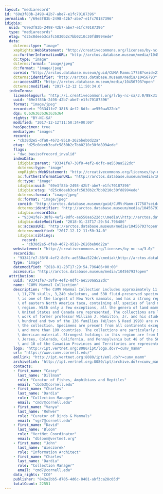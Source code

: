 ```yaml
---
layout: "mediarecord"
id: "69e3f83b-2498-42b7-abe7-e1fc70187396"
permalink: "/69e3f83b-2498-42b7-abe7-e1fc70187396"
idigbio:
  uuid: "69e3f83b-2498-42b7-abe7-e1fc70187396"
  type: "mediarecords"
  etag: "d25c0deeb3cafc5830b2c7bb0210c30fd8994ede"
  data:
    dcterms:type: "image"
    xmpRights:WebStatement: "http://creativecommons.org/licenses/by-nc-sa/3.0"
    ac:furtherInformationURL: "http://arctos.database.museum/media/10456793"
    dc:type: "image"
    dcterms:format: "image/jpeg"
    dc:format: "image/jpeg"
    coreid: "http://arctos.database.museum/guid/CUMV:Mamm:17758?seid=2101554"
    dcterms:identifier: "http://arctos.database.museum/media/10456793"
    ac:accessURI: "http://arctos.database.museum/media/10456793?open"
    dcterms:modified: "2017-12-12 11:50:34.0"
  indexTerms:
    licenselogourl: "http://i.creativecommons.org/l/by-nc-sa/3.0/88x31.png"
    uuid: "69e3f83b-2498-42b7-abe7-e1fc70187396"
    format: "image/jpeg"
    recordset: "93341fe7-38f8-4ef2-8dfc-ae550aa522dc"
    dqs: 0.6363636363636364
    rights: "BY-NC-SA"
    modified: "2017-12-12T11:50:34+00:00"
    hasSpecimen: true
    mediatype: "images"
    records:
    - "cb38d2e5-dfa8-4672-9518-2626beb0d22a"
    etag: "d25c0deeb3cafc5830b2c7bb0210c30fd8994ede"
    flags:
    - "dwc_basisofrecord_invalid"
    indexData:
      idigbio:parent: "93341fe7-38f8-4ef2-8dfc-ae550aa522dc"
      dcterms:type: "image"
      xmpRights:WebStatement: "http://creativecommons.org/licenses/by-nc-sa/3.0"
      ac:furtherInformationURL: "http://arctos.database.museum/media/10456793"
      dc:type: "image"
      idigbio:uuid: "69e3f83b-2498-42b7-abe7-e1fc70187396"
      idigbio:etag: "d25c0deeb3cafc5830b2c7bb0210c30fd8994ede"
      dcterms:format: "image/jpeg"
      dc:format: "image/jpeg"
      coreid: "http://arctos.database.museum/guid/CUMV:Mamm:17758?seid=2101554"
      dcterms:identifier: "http://arctos.database.museum/media/10456793"
      idigbio:recordIds:
      - "93341fe7-38f8-4ef2-8dfc-ae550aa522dc\\media\\http://arctos.database.museum/media/10456793"
      idigbio:dateModified: "2018-01-23T17:29:54.796486"
      ac:accessURI: "http://arctos.database.museum/media/10456793?open"
      dcterms:modified: "2017-12-12 11:50:34.0"
      idigbio:siblings:
        record:
        - "cb38d2e5-dfa8-4672-9518-2626beb0d22a"
    webstatement: "http://creativecommons.org/licenses/by-nc-sa/3.0/"
    recordids:
    - "93341fe7-38f8-4ef2-8dfc-ae550aa522dc\\media\\http://arctos.database.museum/media/10456793"
    type: "image"
    datemodified: "2018-01-23T17:29:54.796486+00:00"
    accessuri: "http://arctos.database.museum/media/10456793?open"
  attribution:
    uuid: "93341fe7-38f8-4ef2-8dfc-ae550aa522dc"
    name: "CUMV Mammal Collection"
    description: "The CUMV Mammal Collection includes approximately 11,500 skins,\
      \ 11,770 skulls, 3,240 skeletons, and 530 fluid-preserved specimens. The collection\
      \ is one of the largest of New York mammals, and has a strong representation\
      \ of eastern North America taxa, containing all species of land mammals in the\
      \ region. With only a few exceptions, all the genera of land mammals in the\
      \ United States and Canada are represented. The collections are largely the\
      \ work of former professor William J. Hamilton, Jr. and his students.\n\nOne\
      \ hundred and two of the 136 families (Wilson & Reed 1993) are represented in\
      \ the collection. Specimens are present from all continents except Antarctica\
      \ and more than 100 countries. The collections are particularly strong in North\
      \ American material. Strongest holdings in this region are from New York, New\
      \ Jersey, Colorado, California, and Pennsylvania but 48 of the 50 US states\
      \ and 10 of the Canadian Provinces and Territories are represented."
    logo: "http://ipt.vertnet.org:8080/ipt/logo.do?r=cumv_mamm"
    url: "https://www.cumv.cornell.edu/"
    emllink: "http://ipt.vertnet.org:8080/ipt/eml.do?r=cumv_mamm"
    archivelink: "http://ipt.vertnet.org:8080/ipt/archive.do?r=cumv_mamm"
    contacts:
    - first_name: "Casey"
      last_name: "Dillman"
      role: "Curator of Fishes, Amphibians and Reptiles"
      email: "cbd63@cornell.edu"
    - first_name: "Charles"
      last_name: "Dardia"
      role: "Collection Manager"
      email: "cmd7@cornell.edu"
    - first_name: "Vanya"
      last_name: "Rohwer"
      role: "Curator of Birds & Mammals"
      email: "vgr7@cornell.edu"
    - first_name: "David"
      last_name: "Bloom"
      role: "VertNet Coordinator"
      email: "dbloom@vertnet.org"
    - first_name: "John"
      last_name: "Wieczorek"
      role: "Information Architect"
    - first_name: "Charles"
      last_name: "Dardia"
      role: "Collection Manager"
      email: "cmd7@cornell.edu"
    data_rights: "CC0"
    publisher: "842a2bb5-d705-4d6c-8401-abf3ca28c05d"
    totalCount: 22551
---
```

